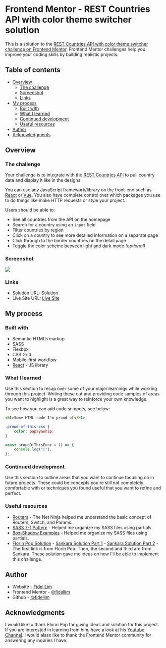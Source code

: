 # Frontend Mentor - REST Countries API with color theme switcher solution

This is a solution to the [REST Countries API with color theme switcher challenge on Frontend Mentor](https://www.frontendmentor.io/challenges/rest-countries-api-with-color-theme-switcher-5cacc469fec04111f7b848ca). Frontend Mentor challenges help you improve your coding skills by building realistic projects.

## Table of contents

- [Overview](#overview)
  - [The challenge](#the-challenge)
  - [Screenshot](#screenshot)
  - [Links](#links)
- [My process](#my-process)
  - [Built with](#built-with)
  - [What I learned](#what-i-learned)
  - [Continued development](#continued-development)
  - [Useful resources](#useful-resources)
- [Author](#author)
- [Acknowledgments](#acknowledgments)

## Overview

### The challenge

Your challenge is to integrate with the [REST Countries API](https://restcountries.eu) to pull country data and display it like in the designs.

You can use any JavaScript framework/library on the front-end such as [React](https://reactjs.org) or [Vue](https://vuejs.org). You also have complete control over which packages you use to do things like make HTTP requests or style your project.

Users should be able to:

- See all countries from the API on the homepage
- Search for a country using an `input` field
- Filter countries by region
- Click on a country to see more detailed information on a separate page
- Click through to the border countries on the detail page
- Toggle the color scheme between light and dark mode _(optional)_

### Screenshot

![](./screenshot.jpg)

### Links

- Solution URL: [Solution](https://github.com/fidellim/REST-Countries-API-with-Color-Theme-Switcher)
- Live Site URL: [Live Site](https://rest-countries-api-with-color-theme-switcher-fidellim.netlify.app/)

## My process

### Built with

- Semantic HTML5 markup
- SASS
- Flexbox
- CSS Grid
- Mobile-first workflow
- [React](https://reactjs.org/) - JS library

### What I learned

Use this section to recap over some of your major learnings while working through this project. Writing these out and providing code samples of areas you want to highlight is a great way to reinforce your own knowledge.

To see how you can add code snippets, see below:

```html
<h1>Some HTML code I'm proud of</h1>
```

```css
.proud-of-this-css {
	color: papayawhip;
}
```

```js
const proudOfThisFunc = () => {
	console.log("🎉");
};
```

### Continued development

Use this section to outline areas that you want to continue focusing on in future projects. These could be concepts you're still not completely comfortable with or techniques you found useful that you want to refine and perfect.

### Useful resources

- [Routers](https://youtube.com/playlist?list=PL4cUxeGkcC9gZD-Tvwfod2gaISzfRiP9d) - The Net Ninja helped me understand the basic concept of Routers, Switch, and Params.
- [SASS 7-1 Pattern](https://sass-guidelin.es/#architecture) - Helped me organize my SASS files using partials.
- [Box-Shadow Examples](https://www.webfx.com/blog/images/assets/cdn.sixrevisions.com/0457-01-css-box-shadow-demo/demo.html) - Helped me organize my SASS files using partials.
- [Florin Pop Solution](https://youtu.be/uIj8wbvxZIk) - [Sankara Solution Part 1](https://youtu.be/vwZtmHSa9OY) - [Sankara Solution Part 2](https://youtu.be/c9Er4oqgPMM) - The first link is from Florin Pop. Then, the second and third are from Sankara. These solution gave me ideas on how I'll be able to implement this challenge.

## Author

- Website - [Fidel Lim](https://fidellim-portfolio.netlify.app/)
- Frontend Mentor - [@fidellim](https://www.frontendmentor.io/profile/fidellim)
- Github - [@fidellim](https://github.com/fidellim)

## Acknowledgments

I would like to thank Florin Pop for giving ideas and solution for this project. If you are interested in learning from him, have a look at his [Youtube Channel](https://www.youtube.com/channel/UCeU-1X402kT-JlLdAitxSMA). I would alaso like to thank the Frontend Mentor community for answering any inquries I have.
